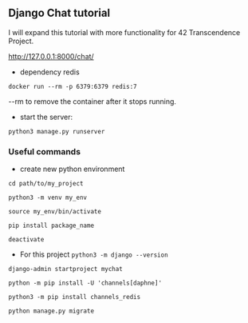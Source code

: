 ## Django Chat tutorial
I will expand this tutorial with more functionality for 42 Transcendence Project.

http://127.0.0.1:8000/chat/

- dependency redis

```docker run --rm -p 6379:6379 redis:7```

--rm to remove the container after it stops running.

- start the server:

```python3 manage.py runserver```

### Useful commands

- create new python environment
```
cd path/to/my_project

python3 -m venv my_env

source my_env/bin/activate

pip install package_name

deactivate
```


- For this project
```python3 -m django --version```

```django-admin startproject mychat```

```python -m pip install -U 'channels[daphne]'```

```python3 -m pip install channels_redis```

```python manage.py migrate```
